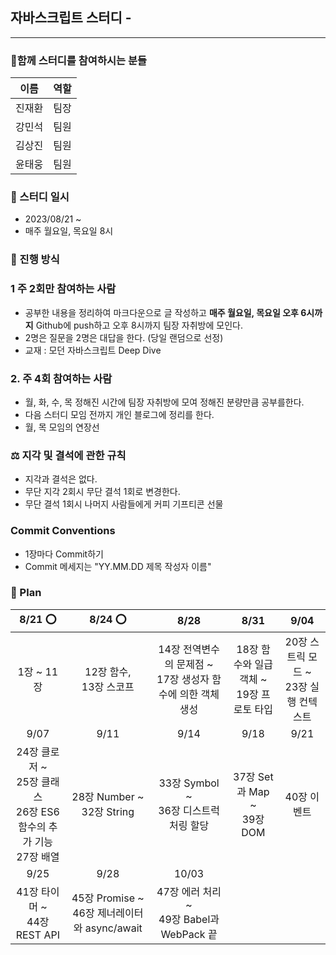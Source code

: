 ## 자바스크립트 스터디 -

---

### 🐾함께 스터디를 참여하시는 분들

| 이름   | 역할 |
| ------ | ---- |
| 진재환 | 팀장 |
| 강민석 | 팀원 |
| 김상진 | 팀원 |
| 윤태웅 | 팀원 |

### 📆 스터디 일시

- 2023/08/21 ~
- 매주 월요일, 목요일 8시

### 🚀 진행 방식
### 1 주 2회만 참여하는 사람
- 공부한 내용을 정리하여 마크다운으로 글 작성하고 <b>매주 월요일, 목요일 오후 6시까지</b> Github에 push하고 오후 8시까지 팀장 자취방에 모인다.
- 2명은 질문을 2명은 대답을 한다. (당일 랜덤으로 선정)
- 교재 : 모던 자바스크립트 Deep Dive
### 2. 주 4회 참여하는 사람
- 월, 화, 수, 목 정해진 시간에 팀장 자취방에 모여 정해진 분량만큼 공부를한다.
- 다음 스터디 모임 전까지 개인 블로그에 정리를 한다.
- 월, 목 모임의 연장선
  
### ⚖️ 지각 및 결석에 관한 규칙

- 지각과 결석은 없다.
- 무단 지각 2회시 무단 결석 1회로 변경한다.
- 무단 결석 1회시 나머지 사람들에게 커피 기프티콘 선물

### Commit Conventions

- 1장마다 Commit하기
- Commit 메세지는 "YY.MM.DD 제목 작성자 이름"

### 🏁 Plan

|                                   8/21 ⭕️                                   |                       8/24 ⭕️                      |                               8/28                               |                      8/31                      |                   9/04                    |
| :--------------------------------------------------------------------------: | :-----------------------------------------------: | :--------------------------------------------------------------: | :--------------------------------------------: | :---------------------------------------: |
|                                  1장 ~ 11장                                  |           12장 함수, <br/> 13장 스코프            | 14장 전역변수의 문제점 ~ <br/> 17장 생성자 함수에 의한 객체 생성 | 18장 함수와 일급 객체 ~ <br/> 19장 프로토 타입 | 20장 스트릭 모드 ~<br> 23장 실행 컨텍스트 |
|                                     9/07                                     |                       9/11                        |                               9/14                               |                      9/18                      |                   9/21                    |
| 24장 클로저 ~ <br/>25장 클래스 <br/> 26장 ES6함수의 추가 기능 <br/>27장 배열 |       28장 Number ~<br/> 32장 String <br/>        |            33장 Symbol ~<br/> 36장 디스트럭처링 할당             |      37장 Set과 Map ~<br/> 39장 DOM <br/>      |                40장 이벤트                |
|                                     9/25                                     |                       9/28                        |                              10/03                               |
|                       41장 타이머 ~ <br> 44장 REST API                       | 45장 Promise ~ <br> 46장 제너레이터와 async/await |           47장 에러 처리 ~ <br>49장 Babel과 WebPack 끝           |
